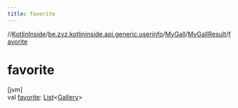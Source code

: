 ```yaml
---
title: favorite
---
```

//[KotlinInside](../../../../index.html)/[be.zvz.kotlininside.api.generic.userinfo](../../index.html)/[MyGall](../index.html)/[MyGallResult](index.html)/[favorite](favorite.html)



# favorite



[jvm]\
val [favorite](favorite.html): [List](https://kotlinlang.org/api/latest/jvm/stdlib/kotlin.collections/-list/index.html)&lt;[Gallery](../../../be.zvz.kotlininside.api.type/-gallery/index.html)&gt;




